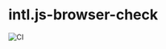 # intl.js-browser-check

![CI](https://github.com/ehom/intl.js-browser-check/workflows/CI/badge.svg)
